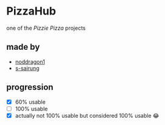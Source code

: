 # PizzaHub
one of the *Pizzie Pizza* projects

## made by
- [noddragon1](https://github.com/noddragon1)
- [s-sairung](https://github.com/s-sairung)

## progression
- [x] 60% usable
- [ ] 100% usable
- [x] actually not 100% usable but considered 100% usable 😂
